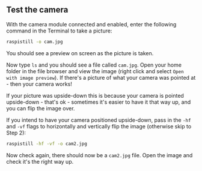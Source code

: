 ## Test the camera

With the camera module connected and enabled, enter the following command in the Terminal to take a picture:

```bash
raspistill -o cam.jpg
```

You should see a preview on screen as the picture is taken.

Now type `ls` and you should see a file called `cam.jpg`. Open your home folder in the file browser and view the image (right click and select `Open with image preview`). If there's a picture of what your camera was pointed at - then your camera works!

If your picture was upside-down this is because your camera is pointed upside-down - that's ok - sometimes it's easier to have it that way up, and you can flip the image over.

If you intend to have your camera positioned upside-down, pass in the `-hf` and `-vf` flags to horizontally and vertically flip the image (otherwise skip to Step 2):

```bash
raspistill -hf -vf -o cam2.jpg
```

Now check again, there should now be a `cam2.jpg` file. Open the image and check it's the right way up.
